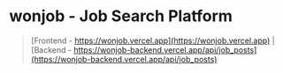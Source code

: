 # wonjob - Job Search Platform
> [Frontend - https://wonjob.vercel.app](https://wonjob.vercel.app)    |    [Backend - https://wonjob-backend.vercel.app/api/job_posts](https://wonjob-backend.vercel.app/api/job_posts)
